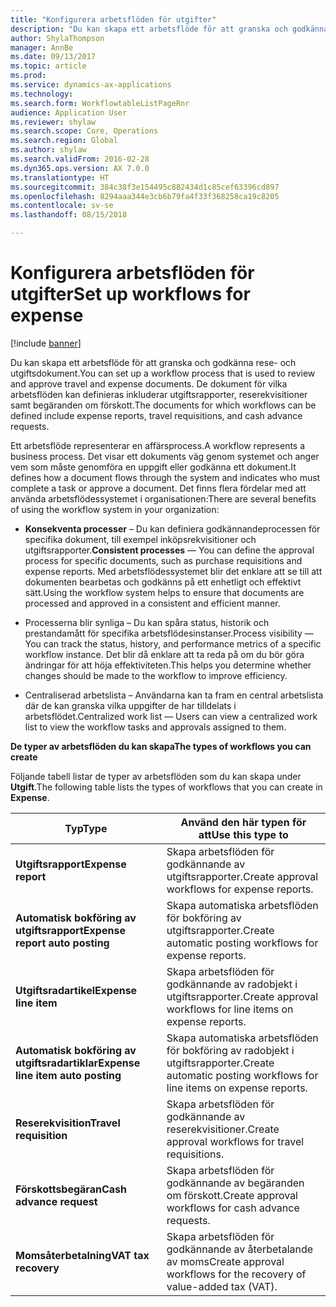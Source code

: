 ```yaml
---
title: "Konfigurera arbetsflöden för utgifter"
description: "Du kan skapa ett arbetsflöde för att granska och godkänna rese- och utgiftsdokument."
author: ShylaThompson
manager: AnnBe
ms.date: 09/13/2017
ms.topic: article
ms.prod: 
ms.service: dynamics-ax-applications
ms.technology: 
ms.search.form: WorkflowtableListPageRnr
audience: Application User
ms.reviewer: shylaw
ms.search.scope: Core, Operations
ms.search.region: Global
ms.author: shylaw
ms.search.validFrom: 2016-02-28
ms.dyn365.ops.version: AX 7.0.0
ms.translationtype: HT
ms.sourcegitcommit: 384c38f3e154495c882434d1c85cef63396cd897
ms.openlocfilehash: 8294aaa344e3cb6b79fa4f33f368258ca19c8205
ms.contentlocale: sv-se
ms.lasthandoff: 08/15/2018

---
```


# <a name="set-up-workflows-for-expense"></a><span data-ttu-id="183be-103">Konfigurera arbetsflöden för utgifter</span><span class="sxs-lookup"><span data-stu-id="183be-103">Set up workflows for expense</span></span>

[!include [banner](../includes/banner.md)]

<span data-ttu-id="183be-104"> Du kan skapa ett arbetsflöde för att granska och godkänna rese- och utgiftsdokument.</span><span class="sxs-lookup"><span data-stu-id="183be-104">You can set up a workflow process that is used to review and approve travel and expense documents.</span></span> <span data-ttu-id="183be-105">De dokument för vilka arbetsflöden kan definieras inkluderar utgiftsrapporter, reserekvisitioner samt begäranden om förskott.</span><span class="sxs-lookup"><span data-stu-id="183be-105">The documents for which workflows can be defined include expense reports, travel requisitions, and cash advance requests.</span></span>

<span data-ttu-id="183be-106">Ett arbetsflöde representerar en affärsprocess.</span><span class="sxs-lookup"><span data-stu-id="183be-106">A workflow represents a business process.</span></span> <span data-ttu-id="183be-107">Det visar ett dokuments väg genom systemet och anger vem som måste genomföra en uppgift eller godkänna ett dokument.</span><span class="sxs-lookup"><span data-stu-id="183be-107">It defines how a document flows through the system and indicates who must complete a task or approve a document.</span></span> <span data-ttu-id="183be-108">Det finns flera fördelar med att använda arbetsflödessystemet i organisationen:</span><span class="sxs-lookup"><span data-stu-id="183be-108">There are several benefits of using the workflow system in your organization:</span></span>

-   <span data-ttu-id="183be-109">**Konsekventa processer** – Du kan definiera godkännandeprocessen för specifika dokument, till exempel inköpsrekvisitioner och utgiftsrapporter.</span><span class="sxs-lookup"><span data-stu-id="183be-109">**Consistent processes** — You can define the approval process for specific documents, such as purchase requisitions and expense reports.</span></span> <span data-ttu-id="183be-110">Med arbetsflödessystemet blir det enklare att se till att dokumenten bearbetas och godkänns på ett enhetligt och effektivt sätt.</span><span class="sxs-lookup"><span data-stu-id="183be-110">Using the workflow system helps to ensure that documents are processed and approved in a consistent and efficient manner.</span></span>

-   <span data-ttu-id="183be-111">Processerna blir synliga – Du kan spåra status, historik och prestandamått för specifika arbetsflödesinstanser.</span><span class="sxs-lookup"><span data-stu-id="183be-111">Process visibility — You can track the status, history, and performance metrics of a specific workflow instance.</span></span> <span data-ttu-id="183be-112">Det blir då enklare att ta reda på om du bör göra ändringar för att höja effektiviteten.</span><span class="sxs-lookup"><span data-stu-id="183be-112">This helps you determine whether changes should be made to the workflow to improve efficiency.</span></span>

-   <span data-ttu-id="183be-113">Centraliserad arbetslista – Användarna kan ta fram en central arbetslista där de kan granska vilka uppgifter de har tilldelats i arbetsflödet.</span><span class="sxs-lookup"><span data-stu-id="183be-113">Centralized work list — Users can view a centralized work list to view the workflow tasks and approvals assigned to them.</span></span> 

<span data-ttu-id="183be-114">**De typer av arbetsflöden du kan skapa**</span><span class="sxs-lookup"><span data-stu-id="183be-114">**The types of workflows you can create**</span></span>

<span data-ttu-id="183be-115">Följande tabell listar de typer av arbetsflöden som du kan skapa under **Utgift**.</span><span class="sxs-lookup"><span data-stu-id="183be-115">The following table lists the types of workflows that you can create in **Expense**.</span></span>


|              <span data-ttu-id="183be-116"><strong>Typ</strong></span><span class="sxs-lookup"><span data-stu-id="183be-116"><strong>Type</strong></span></span>              |                   <span data-ttu-id="183be-117"><strong>Använd den här typen för att</strong></span><span class="sxs-lookup"><span data-stu-id="183be-117"><strong>Use this type to</strong></span></span>                   |
|-------------------------------------------------|-----------------------------------------------------------------------|
|         <span data-ttu-id="183be-118"><strong>Utgiftsrapport</strong></span><span class="sxs-lookup"><span data-stu-id="183be-118"><strong>Expense report</strong></span></span>         |            <span data-ttu-id="183be-119">Skapa arbetsflöden för godkännande av utgiftsrapporter.</span><span class="sxs-lookup"><span data-stu-id="183be-119">Create approval workflows for expense reports.</span></span>             |
|  <span data-ttu-id="183be-120"><strong>Automatisk bokföring av utgiftsrapport</strong></span><span class="sxs-lookup"><span data-stu-id="183be-120"><strong>Expense report auto posting</strong></span></span>   |        <span data-ttu-id="183be-121">Skapa automatiska arbetsflöden för bokföring av utgiftsrapporter.</span><span class="sxs-lookup"><span data-stu-id="183be-121">Create automatic posting workflows for expense reports.</span></span>        |
|       <span data-ttu-id="183be-122"><strong>Utgiftsradartikel</strong></span><span class="sxs-lookup"><span data-stu-id="183be-122"><strong>Expense line item</strong></span></span>        |     <span data-ttu-id="183be-123">Skapa arbetsflöden för godkännande av radobjekt i utgiftsrapporter.</span><span class="sxs-lookup"><span data-stu-id="183be-123">Create approval workflows for line items on expense reports.</span></span>      |
| <span data-ttu-id="183be-124"><strong>Automatisk bokföring av utgiftsradartiklar</strong></span><span class="sxs-lookup"><span data-stu-id="183be-124"><strong>Expense line item auto posting</strong></span></span> | <span data-ttu-id="183be-125">Skapa automatiska arbetsflöden för bokföring av radobjekt i utgiftsrapporter.</span><span class="sxs-lookup"><span data-stu-id="183be-125">Create automatic posting workflows for line items on expense reports.</span></span> |
|       <span data-ttu-id="183be-126"><strong>Reserekvisition</strong></span><span class="sxs-lookup"><span data-stu-id="183be-126"><strong>Travel requisition</strong></span></span>       |          <span data-ttu-id="183be-127">Skapa arbetsflöden för godkännande av reserekvisitioner.</span><span class="sxs-lookup"><span data-stu-id="183be-127">Create approval workflows for travel requisitions.</span></span>           |
|      <span data-ttu-id="183be-128"><strong>Förskottsbegäran</strong></span><span class="sxs-lookup"><span data-stu-id="183be-128"><strong>Cash advance request</strong></span></span>      |         <span data-ttu-id="183be-129">Skapa arbetsflöden för godkännande av begäranden om förskott.</span><span class="sxs-lookup"><span data-stu-id="183be-129">Create approval workflows for cash advance requests.</span></span>          |
|        <span data-ttu-id="183be-130"><strong>Momsåterbetalning</strong></span><span class="sxs-lookup"><span data-stu-id="183be-130"><strong>VAT tax recovery</strong></span></span>        | <span data-ttu-id="183be-131">Skapa arbetsflöden för godkännande av återbetalande av moms</span><span class="sxs-lookup"><span data-stu-id="183be-131">Create approval workflows for the recovery of value-added tax (VAT).</span></span>  |


